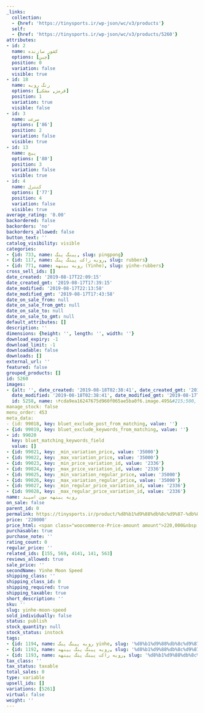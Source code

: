 ```yaml
---
_links:
  collection:
  - {href: 'https://tinysports.ir/wp-json/wc/v3/products'}
  self:
  - {href: 'https://tinysports.ir/wp-json/wc/v3/products/5260'}
attributes:
- id: 2
  name: کشور سازنده
  options: [چین]
  position: 0
  variation: false
  visible: true
- id: 18
  name: رنگ رویه
  options: [قرمز, مشکی]
  position: 1
  variation: true
  visible: false
- id: 3
  name: سرعت
  options: ['86']
  position: 2
  variation: false
  visible: true
- id: 13
  name: پیچ
  options: ['80']
  position: 3
  variation: false
  visible: true
- id: 4
  name: کنترل
  options: ['77']
  position: 4
  variation: false
  visible: true
average_rating: '0.00'
backordered: false
backorders: 'no'
backorders_allowed: false
button_text: ''
catalog_visibility: visible
categories:
- {id: 733, name: پینگ پنگ, slug: pingpong}
- {id: 117, name: رویه راکت پینگ پنگ, slug: rubbers}
- {id: 771, name: رویه یینهه (Yinhe), slug: yinhe-rubbers}
cross_sell_ids: []
date_created: '2019-08-17T22:09:15'
date_created_gmt: '2019-08-17T17:39:15'
date_modified: '2019-08-17T22:13:58'
date_modified_gmt: '2019-08-17T17:43:58'
date_on_sale_from: null
date_on_sale_from_gmt: null
date_on_sale_to: null
date_on_sale_to_gmt: null
default_attributes: []
description: ''
dimensions: {height: '', length: '', width: ''}
download_expiry: -1
download_limit: -1
downloadable: false
downloads: []
external_url: ''
featured: false
grouped_products: []
id: 5260
images:
- {alt: '', date_created: '2019-08-18T02:38:41', date_created_gmt: '2019-08-17T13:08:41',
  date_modified: '2019-08-18T02:38:41', date_modified_gmt: '2019-08-17T13:08:41',
  id: 5258, name: ۱۴cda9ea16247675d960f065ae5ba0f6.image.495&#215;500, src: 'https://tinysports.ir/wp-content/uploads/2019/08/14cda9ea16247675d960f065ae5ba0f6.image_.495x500.jpg'}
manage_stock: false
menu_order: 453
meta_data:
- {id: 99018, key: bluet_exclude_post_from_matching, value: ''}
- {id: 99019, key: bluet_exclude_keywords_from_matching, value: ''}
- id: 99020
  key: bluet_matching_keywords_field
  value: []
- {id: 99021, key: _min_variation_price, value: '35000'}
- {id: 99022, key: _max_variation_price, value: '35000'}
- {id: 99023, key: _min_price_variation_id, value: '2336'}
- {id: 99024, key: _max_price_variation_id, value: '2336'}
- {id: 99025, key: _min_variation_regular_price, value: '35000'}
- {id: 99026, key: _max_variation_regular_price, value: '35000'}
- {id: 99027, key: _min_regular_price_variation_id, value: '2336'}
- {id: 99028, key: _max_regular_price_variation_id, value: '2336'}
name: رویه یینهه مون اسپید
on_sale: false
parent_id: 0
permalink: https://tinysports.ir/product/%d8%b1%d9%88%db%8c%d9%87-%db%8c%db%8c%d9%86%d9%87%d9%87-%d9%85%d9%88%d9%86-%d8%a7%d8%b3%d9%be%db%8c%d8%af-yinhe-moon-speed/
price: '220000'
price_html: <span class="woocommerce-Price-amount amount">220,000&nbsp;<span class="woocommerce-Price-currencySymbol">&#x062A;&#x0648;&#x0645;&#x0627;&#x0646;</span></span>
purchasable: true
purchase_note: ''
rating_count: 0
regular_price: ''
related_ids: [155, 569, 4141, 141, 563]
reviews_allowed: true
sale_price: ''
secondName: Yinhe Moon Speed
shipping_class: ''
shipping_class_id: 0
shipping_required: true
shipping_taxable: true
short_description: ''
sku: ''
slug: yinhe-moon-speed
sold_individually: false
status: publish
stock_quantity: null
stock_status: instock
tags:
- {id: 1194, name: رویه پینگ پنگ yinhe, slug: '%d8%b1%d9%88%db%8c%d9%87-%d9%be%db%8c%d9%86%da%af-%d9%be%d9%86%da%af-yinhe'}
- {id: 1192, name: رویه پینگ پنگ یینهه, slug: '%d8%b1%d9%88%db%8c%d9%87-%d9%be%db%8c%d9%86%da%af-%d9%be%d9%86%da%af-%db%8c%db%8c%d9%86%d9%87%d9%87'}
- {id: 1193, name: رویه راکت پینگ پنگ یینهه, slug: '%d8%b1%d9%88%db%8c%d9%87-%d8%b1%d8%a7%da%a9%d8%aa-%d9%be%db%8c%d9%86%da%af-%d9%be%d9%86%da%af-%db%8c%db%8c%d9%86%d9%87%d9%87'}
tax_class: ''
tax_status: taxable
total_sales: 0
type: variable
upsell_ids: []
variations: [5261]
virtual: false
weight: ''
---
```

